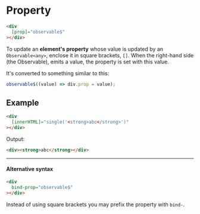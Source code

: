 # Property

```html
<div
  [prop]="observable$"
></div>
```

To update an **element's property** whose value is updated by an `Observable<any>`, enclose it in square brackets, `[]`.
When the right-hand side (the Observable), emits a value, the property is set with this value. 

It's converted to something similar to this:

```ts
observable$((value) => div.prop = value);
```


## Example

```html
<div
  [innerHTML]="single('<strong>abc</strong>')"
></div>
```

Output:

```html
<div><strong>abc</strong></div>
```

---

#### Alternative syntax

```html
<div
  bind-prop="observable$"
></div>
```

Instead of using square brackets you may prefix the property with `bind-`.


